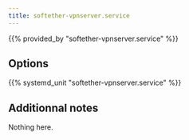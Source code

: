 ```yaml
---
title: softether-vpnserver.service
---
```


{{% provided_by "softether-vpnserver.service" %}}

## Options

{{% systemd_unit "softether-vpnserver.service" %}}

## Additionnal notes

Nothing here.